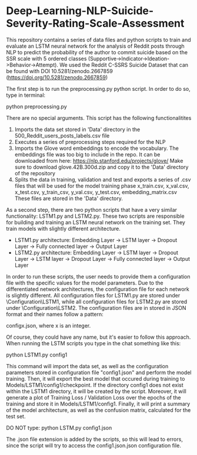 # Deep-Learning-NLP-Suicide-Severity-Rating-Scale-Assessment
This repository contains a series of data files and python scripts to train and evaluate an LSTM neural network for the analysis of Reddit posts through NLP to predict the
probability of the author to commit suicide based on the SSR scale with 5 ordered classes (Supportive->Indicator->Ideation->Behavior->Attempt). We used the Reddit C-SSRS Suicide Dataset that can be found with DOI 10.5281/zenodo.2667859 (https://doi.org/10.5281/zenodo.2667859)

The first step is to run the preprocessing.py python script. In order to do so, type in terminal:

python preprocessing.py

There are no special arguments. This script has the following functionalitites
1) Imports the data set stored in 'Data' directory in the 500_Reddit_users_posts_labels.csv file
2) Executes a series of preprocessing steps required for the NLP
3) Imports the Glove word embeddings to encode the vocabulary.
   The embeddings file was too big to include in the repo. It can be downloaded from here: https://nlp.stanford.edu/projects/glove/
   Make sure to download glove.42B.300d.zip and copy it to the 'Data' directory of the repository
4) Splits the data in training, validation and test and exports a series of .csv files that will be used for the model training phase
   x_train.csv, x_val.csv, x_test.csv, y_train_csv, y_val.csv, y_test.csv, embedding_matrix.csv
   These files are stored in the 'Data' directory.

As a second step, there are two python scripts that have a very similar functionality: LSTM1.py and LSTM2.py.
These two scripts are responsible for building and training an LSTM neural network on the training set. They train models with slightly different architecture.

- LSTM1.py architecture: Embedding Layer -> LSTM layer -> Dropout Layer -> Fully connected layer -> Output Layer
- LSTM2.py architecture: Embedding Layer -> LSTM layer -> Dropout Layer -> LSTM layer -> Dropout Layer -> Fully connected layer -> Output Layer

In order to run these scripts, the user needs to provide them a configuration file with the specific values for the model parameters. Due to the differentiated 
network architectures, the configuration file for each network is slightly different. All configuration files for LSTM1.py are stored under \Configuration\LSTM1, while
all configuration files for LSTM2.py are stored under \Configuration\LSTM2. The configuration files are in stored in JSON format and their names follow a pattern:

configx.json, where x is an integer.

Of course, they could have any name, but it's easier to follow this approach. 
When running the LSTM scripts you type in the chat something like this:

python LSTM1.py config1

This command will import the data set, as well as the configuration parameters stored in configuration file "config1.json" and perform the model training. Then, it will export
the best model that occured during training to Models/LSTM1/config1/checkpoint. If the directory config1 does not exist within the LSTM1 directory, it will be created by the
script. Moreover, it will generate a plot of Training Loss / Validation Loss over the epochs of the training and store it in Models/LSTM1/config1. Finally, it will print a 
summary of the model architecture, as well as the confusion matrix, calculated for the test set. 

DO NOT type: python LSTM.py config1.json

The .json file extension is added by the scripts, so this will lead to errors, since the script will try to access the config1.json.json configuration file. 
